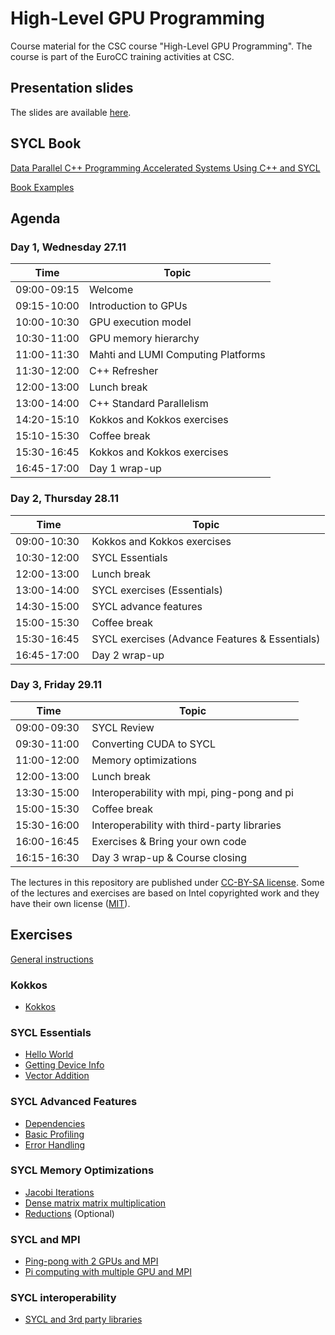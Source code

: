 # High-Level GPU Programming

Course material for the CSC course "High-Level GPU Programming". The course is
part of the EuroCC training activities at CSC.

## Presentation slides

The slides are available [here](https://csc-training.github.io/high-level-gpu-programming/).

## SYCL Book 

[Data Parallel C++ Programming Accelerated Systems Using C++ and SYCL](https://link.springer.com/book/10.1007/978-1-4842-9691-2)

[Book Examples](https://github.com/Apress/data-parallel-CPP.git)

## Agenda

### Day 1, Wednesday 27.11

| Time         | Topic |
| ----         | ----- |
| 09:00-09:15  | Welcome
| 09:15-10:00  | Introduction to GPUs
| 10:00-10:30  | GPU execution model
| 10:30-11:00  | GPU memory hierarchy
| 11:00-11:30  | Mahti and LUMI Computing Platforms
| 11:30-12:00  | C++ Refresher
| 12:00-13:00  | Lunch break
| 13:00-14:00  | C++ Standard Parallelism
| 14:20-15:10  | Kokkos and Kokkos exercises
| 15:10-15:30  | Coffee break
| 15:30-16:45  | Kokkos and Kokkos exercises
| 16:45-17:00  | Day 1 wrap-up

### Day 2, Thursday 28.11

| Time         | Topic |
| ----         | ----- |
| 09:00-10:30  | Kokkos and Kokkos exercises
| 10:30-12:00  | SYCL Essentials
| 12:00-13:00  | Lunch break
| 13:00-14:00  | SYCL exercises (Essentials)
| 14:30-15:00  | SYCL advance features
| 15:00-15:30  | Coffee break
| 15:30-16:45  | SYCL exercises (Advance Features & Essentials)
| 16:45-17:00  | Day 2 wrap-up

### Day 3, Friday 29.11

| Time         | Topic |
| ----         | ----- |
| 09:00-09:30  | SYCL Review
| 09:30-11:00  | Converting CUDA to SYCL
| 11:00-12:00  | Memory optimizations
| 12:00-13:00  | Lunch break
| 13:30-15:00  | Interoperability with mpi, ping-pong and pi
| 15:00-15:30  | Coffee break
| 15:30-16:00  | Interoperability with third-party libraries
| 16:00-16:45  | Exercises & Bring your own code
| 16:15-16:30  | Day 3 wrap-up & Course closing

The lectures in this repository are published under [CC-BY-SA license](https://creativecommons.org/licenses/by-nc/4.0/). Some of the lectures and exercises are based on Intel copyrighted work and they have their own license ([MIT](https://spdx.org/licenses/MIT.html)).

## Exercises

[General instructions](Exercises_Instructions.md)

### Kokkos
- [Kokkos](/exercises/kokkos)

### SYCL Essentials
- [Hello World](/exercises/sycl/00-hello/)
- [Getting Device Info](/exercises/sycl/01-info/)
- [Vector Addition](/exercises/sycl/02-vector_add)

### SYCL Advanced Features
- [Dependencies](exercises/sycl/03-axpy/)
- [Basic Profiling](exercises/sycl/12-basic-profiling)
- [Error Handling](exercises/sycl/13-error-handling/)

### SYCL Memory Optimizations
- [Jacobi Iterations](exercises/sycl/07-jacobi)
- [Dense matrix matrix multiplication](exercises/sycl/04-matrix-matrix-mul)
- [Reductions](exercises/sycl/06-reduction-direct) (Optional)

### SYCL and MPI
- [Ping-pong with 2 GPUs and MPI](exercises/sycl/08-ping-pong)
- [Pi computing with multiple GPU and MPI](exercises/sycl/11-pi/)

### SYCL interoperability
- [SYCL and 3rd party libraries](exercises/sycl/09-interoperability/)
